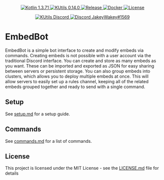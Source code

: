 <p align="center">
  <a href="https://kotlinlang.org/">
    <img src="https://img.shields.io/badge/Kotlin-1.3.71-blue.svg?logo=Kotlin" alt="Kotlin 1.3.71">
  </a>
  <a href="https://gitlab.com/Aberrantfox/KUtils">
    <img src="https://img.shields.io/badge/KUtils-0.14.0-blue.svg?logo=" alt="KUtils 0.14.0">
  </a>
  <a href="https://GitHub.com/JakeJMattson/EmbedBot/releases/">
    <img src="https://img.shields.io/github/release/JakeJMattson/EmbedBot.svg?label=Release" alt="Release">
  </a>
  <a href="https://hub.docker.com/repository/docker/jakejmattson/embedbot/tags?page=1">
    <img src="https://img.shields.io/docker/cloud/build/jakejmattson/embedbot.svg?label=Docker&logo=docker" alt="Docker">
  </a>
  <a href="LICENSE.md">
    <img src="https://img.shields.io/github/license/JakeJMattson/EmbedBot.svg?label=License" alt="License">
  </a>
</p>

<p align="center">
  <a href="https://discord.gg/REZVVjA">
    <img src="https://img.shields.io/discord/453208597082406912?label=KUtils&logo=discord" alt="KUtils Discord">
  </a>
  <a href="https://discordapp.com/users/254786431656919051/">
    <img src="https://img.shields.io/badge/Personal-JakeyWakey%231569-%2300BFFF.svg?logo=discord" alt="Discord JakeyWakey#1569">
  </a>
</p>

# EmbedBot
EmbedBot is a simple bot interface to create and modify embeds via commands. Creating embeds is not possible with a user account via the traditional Discord interface. You can create and store as many embeds as you want. These can be imported and exported as JSON for easy sharing between servers or persistent storage. You can also group embeds into clusters, which allows you to deploy multiple embeds at once. This will allow servers to easily set up a rules channel, keeping all of the related embeds grouped together and ready to send with a single command.

## Setup
See [setup.md](setup.md) for a setup guide.

## Commands
See [commands.md](commands.md) for a list of commands.

## License
This project is licensed under the MIT License - see the [LICENSE.md](LICENSE.md) file for details
